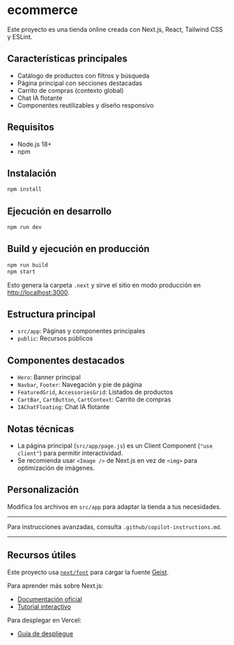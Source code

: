# ecommerce

Este proyecto es una tienda online creada con Next.js, React, Tailwind CSS y ESLint.


## Características principales

- Catálogo de productos con filtros y búsqueda
- Página principal con secciones destacadas
- Carrito de compras (contexto global)
- Chat IA flotante
- Componentes reutilizables y diseño responsivo

## Requisitos

- Node.js 18+
- npm

## Instalación

```bash
npm install
```

## Ejecución en desarrollo

```bash
npm run dev
```

## Build y ejecución en producción

```bash
npm run build
npm start
```

Esto genera la carpeta `.next` y sirve el sitio en modo producción en [http://localhost:3000](http://localhost:3000).

## Estructura principal

- `src/app`: Páginas y componentes principales
- `public`: Recursos públicos

## Componentes destacados

- `Hero`: Banner principal
- `Navbar`, `Footer`: Navegación y pie de página
- `FeaturedGrid`, `AccessoriesGrid`: Listados de productos
- `CartBar`, `CartButton`, `CartContext`: Carrito de compras
- `IAChatFloating`: Chat IA flotante

## Notas técnicas

- La página principal (`src/app/page.js`) es un Client Component (`"use client"`) para permitir interactividad.
- Se recomienda usar `<Image />` de Next.js en vez de `<img>` para optimización de imágenes.

## Personalización

Modifica los archivos en `src/app` para adaptar la tienda a tus necesidades.

---

Para instrucciones avanzadas, consulta `.github/copilot-instructions.md`.

---

## Recursos útiles

Este proyecto usa [`next/font`](https://nextjs.org/docs/app/building-your-application/optimizing/fonts) para cargar la fuente [Geist](https://vercel.com/font).

Para aprender más sobre Next.js:
- [Documentación oficial](https://nextjs.org/docs)
- [Tutorial interactivo](https://nextjs.org/learn)

Para desplegar en Vercel:
- [Guía de despliegue](https://nextjs.org/docs/app/building-your-application/deploying)

